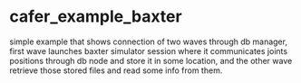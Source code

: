 # cafer_example_baxter
simple example that shows connection of two waves through db manager, first wave launches baxter simulator session where it communicates joints positions through db node and store it in some location, and the other wave retrieve those stored files and read some info from them.
